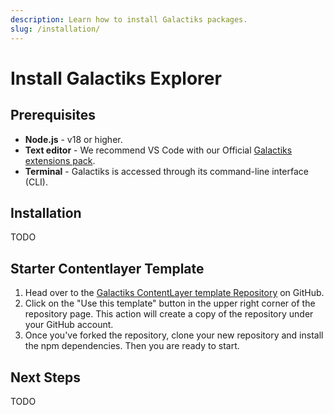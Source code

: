 ```yaml
---
description: Learn how to install Galactiks packages.
slug: /installation/
---
```


# Install Galactiks Explorer

## Prerequisites

- **Node.js** - v18 or higher.
- **Text editor** - We recommend VS Code with our Official [Galactiks extensions pack](https://marketplace.visualstudio.com/items?itemName=galactiks.galactiks-extension-pack).
- **Terminal** - Galactiks is accessed through its command-line interface (CLI).

## Installation

TODO

## Starter Contentlayer Template

1. Head over to the [Galactiks ContentLayer template Repository](https://github.com/thegalactiks/contentlayer-template) on GitHub.
2. Click on the "Use this template" button in the upper right corner of the repository page. This action will create a copy of the repository under your GitHub account.
3. Once you've forked the repository, clone your new repository and install the npm dependencies. Then you are ready to start.

## Next Steps

TODO
